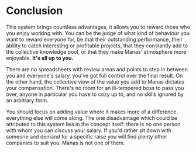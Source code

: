 # Conclusion

This system brings countless advantages, it allows you to reward those who you enjoy working with. You can be the judge of what kind of behaviour you want to reward everyone for, be that their outstanding performance, their ability to catch interesting or profitable projects, that they constantly add to the collective knowledge pool, or that they make Manas' atmosphere more enjoyable. **It's all up to you.**

There are no spreadsheets with review areas and points to step in between you and everyone's salary, you've got full control over the final result. On the other hand, the collective view of the value you add to Manas dictates your compensation. There's no room for an ill-tempered boss to pass you over, anyone in particular you have to cozy up to, and no skills ignored by an arbitrary form.

You should focus on adding value where it makes more of a difference, everything else will come along. The one disadvantage which could be attributed to this system lies in the concept itself: there is no one person with whom you can discuss your salary. If you'd rather sit down with someone and demand for a specific raise you will find plenty other companies to suit you. Manas is not one of them.

